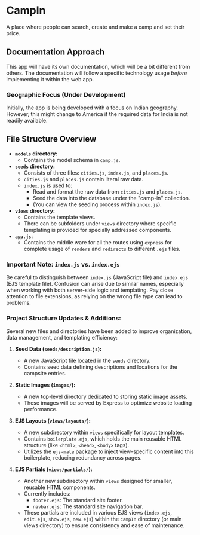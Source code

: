 # CampIn

A place where people can search, create and make a camp and set their price.

## Documentation Approach

This app will have its own documentation, which will be a bit different from others.  The documentation will follow a specific technology usage *before* implementing it within the web app.

### Geographic Focus (Under Development)

Initially, the app is being developed with a focus on Indian geography. However, this might change to America if the required data for India is not readily available.

## File Structure Overview

* **`models` directory:**
    * Contains the model schema in `camp.js`.
* **`seeds` directory:**
    * Consists of three files: `cities.js`, `index.js`, and `places.js`.
    * `cities.js` and `places.js` contain literal raw data.
    * `index.js` is used to:
        * Read and format the raw data from `cities.js` and `places.js`.
        * Seed the data into the database under the "camp-in" collection.
        * (You can view the seeding process within `index.js`).
* **`views` directory:**
  * Contains the template views.
  * There can be subfolders under `views` directory where specific templating is provided for specially addressed components.
* **`app.js`:**
  * Contains the middle ware for all the routes using `express` for complete usage of `renders` and `redirects` to different `.ejs` files.
### Important Note: `index.js` vs. `index.ejs`

Be careful to distinguish between `index.js` (JavaScript file) and `index.ejs` (EJS template file). Confusion can arise due to similar names, especially when working with both server-side logic and templating.  Pay close attention to file extensions, as relying on the wrong file type can lead to problems.

### Project Structure Updates & Additions:

Several new files and directories have been added to improve organization, data management, and templating efficiency:

1.  **Seed Data (`seeds/description.js`):**
    *   A new JavaScript file located in the `seeds` directory.
    *   Contains seed data defining descriptions and locations for the campsite entries.

2.  **Static Images (`images/`):**
    *   A new top-level directory dedicated to storing static image assets.
    *   These images will be served by Express to optimize website loading performance.

3.  **EJS Layouts (`views/layouts/`):**
    *   A new subdirectory within `views` specifically for layout templates.
    *   Contains `boilerplate.ejs`, which holds the main reusable HTML structure (like `<html>`, `<head>`, `<body>` tags).
    *   Utilizes the `ejs-mate` package to inject view-specific content into this boilerplate, reducing redundancy across pages.

4.  **EJS Partials (`views/partials/`):**
    *   Another new subdirectory within `views` designed for smaller, reusable HTML components.
    *   Currently includes:
        *   `footer.ejs`: The standard site footer.
        *   `navbar.ejs`: The standard site navigation bar.
    *   These partials are included in various EJS views (`index.ejs`, `edit.ejs`, `show.ejs`, `new.ejs`) within the `campIn` directory (or main views directory) to ensure consistency and ease of maintenance.

